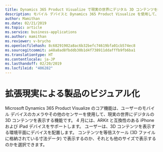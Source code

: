 ```yaml
---
title: Dynamics 365 Product Visualize で現実の世界にデジタル 3D コンテンツを表示する
description: モバイル デバイスと Dynamics 365 Product Visualize を使用して、現実の世界にデジタル 3D コンテンツを表示します。
author: Mamithan
ms.date: 02/21/2019
ms.topic: article
ms.service: business-applications
ms.author: mamithan
ms.reviewer: v-brycho
ms.openlocfilehash: 8c68291902a8ac6b32befc74619bfa01cb574ec8
ms.sourcegitcommit: a48a8ad8fbddb30b1d4f738911ddafffb9fb6ba1
ms.translationtype: HT
ms.contentlocale: ja-JP
ms.lasthandoff: 02/20/2019
ms.locfileid: "406282"
---
```

# <a name="product-visualization-with-augmented-reality"></a>拡張現実による製品のビジュアル化

Microsoft Dynamics 365 Product Visualize のコア機能は、ユーザーのモバイル デバイスのカメラやその他のセンサーを使用して、現実の世界にデジタルの 3D コンテンツを表示する機能です。 4 月には、ARKit と互換性のある iPhone および iPad デバイスをサポートします。 ユーザーは、3D コンテンツを表示する環境平面にデバイスを配置します。 コンテンツを等倍スケール (3D ファイルに格納されている寸法データ) で表示するのか、それとも他のサイズで表示するのかを選択できます。
